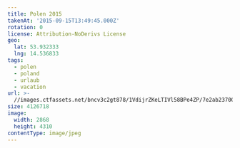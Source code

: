 ```yaml
---
title: Polen 2015
takenAt: '2015-09-15T13:49:45.000Z'
rotation: 0
license: Attribution-NoDerivs License
geo:
  lat: 53.932333
  lng: 14.536833
tags:
  - polen
  - poland
  - urlaub
  - vacation
url: >-
  //images.ctfassets.net/bncv3c2gt878/1VdijrZKeLTIVl58BPe4ZP/7e2ab23700ecdd22596f27035470d4ab/polen-2015_25657160340_o
size: 4126718
image:
  width: 2868
  height: 4310
contentType: image/jpeg
---
```


